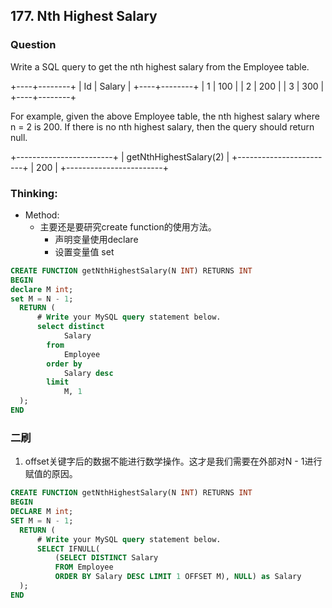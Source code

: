 ## 177. Nth Highest Salary

### Question
Write a SQL query to get the nth highest salary from the Employee table.

+----+--------+
| Id | Salary |
+----+--------+
| 1  | 100    |
| 2  | 200    |
| 3  | 300    |
+----+--------+

For example, given the above Employee table, the nth highest salary where n = 2 is 200. If there is no nth highest salary, then the query should return null.

+------------------------+
| getNthHighestSalary(2) |
+------------------------+
| 200                    |
+------------------------+

### Thinking:
* Method:
	* 主要还是要研究create function的使用方法。
		* 声明变量使用declare
		* 设置变量值 set

```SQL
CREATE FUNCTION getNthHighestSalary(N INT) RETURNS INT
BEGIN
declare M int;
set M = N - 1;
  RETURN (
      # Write your MySQL query statement below.
      select distinct
            Salary
        from
            Employee
        order by
            Salary desc
        limit
            M, 1
  );
END
```

### 二刷
1. offset关键字后的数据不能进行数学操作。这才是我们需要在外部对N - 1进行赋值的原因。
```SQL
CREATE FUNCTION getNthHighestSalary(N INT) RETURNS INT
BEGIN
DECLARE M int;
SET M = N - 1;
  RETURN (
      # Write your MySQL query statement below.
      SELECT IFNULL(
          (SELECT DISTINCT Salary
          FROM Employee
          ORDER BY Salary DESC LIMIT 1 OFFSET M), NULL) as Salary
  );
END
```